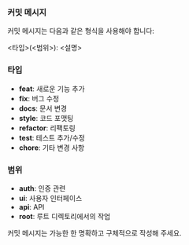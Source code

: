 ### 커밋 메시지

커밋 메시지는 다음과 같은 형식을 사용해야 합니다:

<타입>(<범위>): <설명>

### 타입

- **feat**: 새로운 기능 추가
- **fix**: 버그 수정
- **docs**: 문서 변경
- **style**: 코드 포맷팅
- **refactor**: 리팩토링
- **test**: 테스트 추가/수정
- **chore**: 기타 변경 사항

### 범위

- **auth**: 인증 관련
- **ui**: 사용자 인터페이스
- **api**: API
- **root**: 루트 디렉토리에서의 작업

커밋 메시지는 가능한 한 명확하고 구체적으로 작성해 주세요.